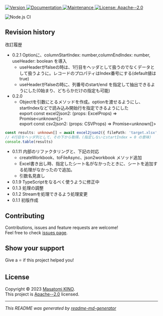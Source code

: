 <p>
  <a href="https://www.npmjs.com/package/" target="_blank">
    <img alt="Version" src="https://img.shields.io/npm/v/excel-csv-read-write.svg">
  </a>
  <a href="https://github.com/masatomix/excel-csv-read-write#readme" target="_blank">
    <img alt="Documentation" src="https://img.shields.io/badge/documentation-yes-brightgreen.svg" />
  </a>
  <a href="https://github.com/masatomix/excel-csv-read-write/graphs/commit-activity" target="_blank">
    <img alt="Maintenance" src="https://img.shields.io/badge/Maintained%3F-yes-green.svg" />
  </a>
  <a href="https://github.com/masatomix/excel-csv-read-write/blob/master/LICENSE" target="_blank">
    <img alt="License: Apache--2.0" src="https://img.shields.io/github/license/masatomix/excel-csv-read-write" />
  </a>
</p>

<p><img alt="Node.js CI" src="https://github.com/masatomix/excel-csv-read-write/workflows/Node.js%20CI/badge.svg?branch=master" /></p>





## Revision history

改訂履歴
- 0.2.1 Optionに、columnStartIndex: number,columnEndIndex: number, useHeader: boolean を導入
    - useHeaderがfalseの時は、1行目をヘッダとして扱うのでなくデータとして扱うように。レコードのプロパティはIndex番号にする(default値はtrue)
    - useHeaderがfalseの時に、列番号のstart/end を指定して抽出できるようにした(0始まり、どちらかだけの指定も可能)
- 0.2.0
    - Objectを引数にとるメソッドを作成。optionを渡せるようにし、startIndexなどで読み込み開始行を指定できるようにした <br />
      export const excel2json2: (props: ExcelProps) => Promise<unknown[]> <br />
      export const csv2json2: (props: CSVProps) => Promise<unknown[]>  <br />
    
```typescript
const results: unknown[] = await excel2json2({ filePath: 'target.xlsx', option: { startIndex: 3 } }) 
// 4行目をヘッダ列として、その下から取得。(指定しないとstartIndex = 0 の意味)
console.table(results)
```

- 0.1.11 内部のリファクタリングと、下記の対応
    - createWorkbook、toFileAsync、json2workbook メソッド追加
    - Excel書き出し時、指定したシート名がなかったときに、シートを追加する処理がなかったので追加。
    - 引数名見直し
- 0.1.9  TypeScriptをなるべく使うように修正中
- 0.1.3  処理の調整
- 0.1.2  Streamを処理できるよう処理変更
- 0.1.1  初版作成



## Contributing

Contributions, issues and feature requests are welcome!<br />Feel free to check [issues page](https://github.com/masatomix/excel-csv-read-write/issues).

## Show your support

Give a ⭐️ if this project helped you!

## License

Copyright © 2023 [Masatomi KINO](https://github.com/masatomix).<br />
This project is [Apache--2.0](https://github.com/masatomix/excel-csv-read-write/blob/master/LICENSE) licensed.

***
_This README was generated by [readme-md-generator](https://github.com/kefranabg/readme-md-generator)_
